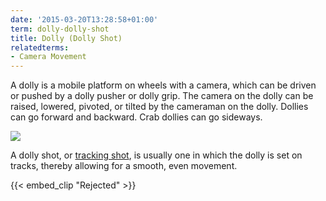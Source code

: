 ```yaml
---
date: '2015-03-20T13:28:58+01:00'
term: dolly-dolly-shot
title: Dolly (Dolly Shot)
relatedterms:
- Camera Movement
---
```


A dolly is a mobile platform on wheels with a camera, which can be
driven or pushed by a dolly pusher or dolly grip.<!--more--> The camera on the
dolly can be raised, lowered, pivoted, or tilted by the cameraman on
the dolly. Dollies can go forward and backward. Crab dollies can go
sideways.

<img src="http://ccnmtl.columbia.edu/projects/filmglossary/web/pics/dolly.jpg"/>

A dolly shot, or [tracking shot](../tracking-shot/), is usually one in which the dolly is
set on tracks, thereby allowing for a smooth, even movement.

{{< embed_clip "Rejected" >}}